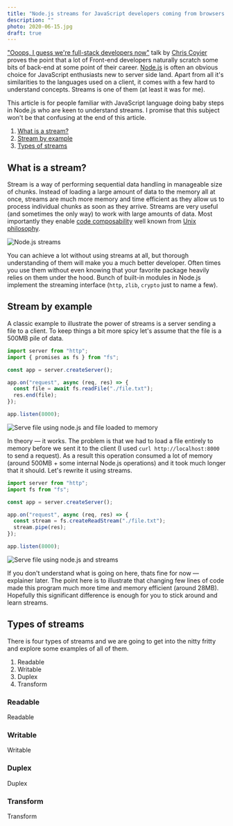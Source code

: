 ```yaml
---
title: "Node.js streams for JavaScript developers coming from browsers land"
description: ""
photo: 2020-06-15.jpg
draft: true
---
```


["Ooops, I guess we're full-stack developers now"](https://youtu.be/lFOfQsi5ye0) talk by [Chris Coyier](https://twitter.com/chriscoyier) proves the point that a lot of Front-end developers naturally scratch some bits of back-end at some point of their career. [Node.js](https://nodejs.org/en/) is often an obvious choice for JavaScript enthusiasts new to server side land. Apart from all it's similarities to the languages used on a client, it comes with a few hard to understand concepts. Streams is one of them (at least it was for me).

This article is for people familiar with JavaScript language doing baby steps in Node.js who are keen to understand streams. I promise that this subject won't be that confusing at the end of this article.

1. [What is a stream?](#what-is-a-stream)
2. [Stream by example](#stream-by-example)
2. [Types of streams](#types-of-streams)

## What is a stream?

Stream is a way of performing sequential data handling in manageable size of chunks. Instead of loading a large amount of data to the memory all at once, streams are much more memory and time efficient as they allow us to process individual chunks as soon as they arrive. Streams are very useful (and sometimes the only way) to work with large amounts of data. Most importantly they enable  [code composability](https://en.wikipedia.org/wiki/Composability) well known from [Unix philosophy](https://en.wikipedia.org/wiki/Unix_philosophy).

![Node.js streams](/photos/2020-06-15-1.jpg)

You can achieve a lot without using streams at all, but thorough understanding of them will make you a much better developer. Often times you use them without even knowing that your favorite package heavily relies on them under the hood. Bunch of built-in modules in Node.js implement the streaming interface (`http`, `zlib`, `crypto` just to name a few).

## Stream by example

A classic example to illustrate the power of streams is a server sending a file to a client. To keep things a bit more spicy let's assume that the file is a 500MB pile of data.

```js
import server from "http";
import { promises as fs } from "fs";

const app = server.createServer();

app.on("request", async (req, res) => {
  const file = await fs.readFile("./file.txt");
  res.end(file);
});

app.listen(8000);
```

![Serve file using node.js and file loaded to memory](/photos/2020-06-15-2.jpg)

In theory — it works. The problem is that we had to load a file entirely to memory before we sent it to the client (I used `curl http://localhost:8000` to send a request). As a result this operation consumed a lot of memory (around 500MB + some internal Node.js operations) and it took much longer that it should. Let's rewrite it using streams.

```js
import server from "http";
import fs from "fs";

const app = server.createServer();

app.on("request", async (req, res) => {
  const stream = fs.createReadStream("./file.txt");
  stream.pipe(res);
});

app.listen(8000);
```

![Serve file using node.js and streams](/photos/2020-06-15-3.jpg)

If you don't understand what is going on here, thats fine for now — explainer later. The point here is to illustrate that changing few lines of code made this program much more time and memory efficient (around 28MB). Hopefully this significant difference is enough for you to stick around and learn streams.

## Types of streams

There is four types of streams and we are going to get into the nitty fritty and explore some examples of all of them.


1. Readable
2. Writable
3. Duplex
4. Transform

### Readable

Readable

### Writable

Writable

### Duplex

Duplex

### Transform

Transform

